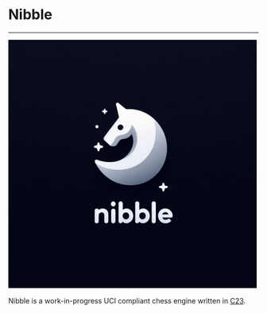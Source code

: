 # Nibble

___
<img src="logo/nibble.jpeg" alt="Nibble" width="500">

Nibble is a work-in-progress UCI compliant chess engine written in [C23](https://en.cppreference.com/w/c/23).